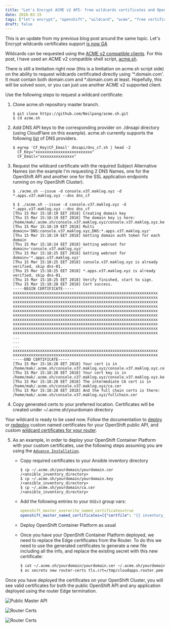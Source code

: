 ```yaml
---
title: "Let's Encrypt ACME v2 API: free wildcards certificates and OpenShift"
date: 2018-03-15
tags: ["let's encrypt", "openshift", "wildcard", "acme", "free certificates", "letsencrypt", "acme.sh"]
draft: false
---
```


This is an update from my previous blog post around the same topic. Let's Encrypt wildcards certificates support [is now GA](https://community.letsencrypt.org/t/acme-v2-and-wildcard-certificate-support-is-live/55579)


Wildcards can be requested using the [ACME v2 compatible clients](https://letsencrypt.org/docs/client-options/). For this post, I have used an ACME v2 compatible shell script, [acme.sh](https://github.com/Neilpang/acme.sh).

There is still a limitation right now (this is a limitation on acme.sh script side) on the ability to request wildcards certificated directly using '*.domain.com'. It must contain both domain.com and *.domain.com at least. Hopefully, this will be solved soon, or you can just use another ACME v2 supported client.

Use the following steps to request a wildcard certificate:

1. Clone acme.sh repository master branch.

	```shell
	$ git clone https://github.com/Neilpang/acme.sh.git
	$ cd acme.sh
	```

2. Add DNS API keys to the corresponding provider on ./dnsapi directory (using CloudFlare on this example). acme.sh currently supports the following [list](https://github.com/Neilpang/acme.sh#currently-acmesh-supports) of DNS providers.

	```shell
	$ egrep 'CF_Key|CF_Email' dnsapi/dns_cf.sh | head -2
	  CF_Key="xxxxxxxxxxxxxxxxxxxxxxxxx"
	  CF_Email="xxxxxxxxxxxxxxx"
	```

3. Request the wildcard certificate with the required Subject Alternative Names (on the example I'm requesting 2 DNS Names, one for the OpenShift API and another one for the SSL application endpoints running on my OpenShift Cluster).

	```shell
	$ ./acme.sh --issue -d console.v37.maklog.xyz -d *.apps.v37.maklog.xyz --dns dns_cf
	```

	```
	$ $ ./acme.sh --issue -d console.v37.maklog.xyz -d *.apps.v37.maklog.xyz --dns dns_cf
	[Thu 15 Mar 15:18:19 EET 2018] Creating domain key
	[Thu 15 Mar 15:18:19 EET 2018] The domain key is here: /home/mak/.acme.sh/console.v37.maklog.xyz/console.v37.maklog.xyz.key
	[Thu 15 Mar 15:18:19 EET 2018] Multi domain='DNS:console.v37.maklog.xyz,DNS:*.apps.v37.maklog.xyz'
	[Thu 15 Mar 15:18:19 EET 2018] Getting domain auth token for each domain
	[Thu 15 Mar 15:18:24 EET 2018] Getting webroot for domain='console.v37.maklog.xyz'
	[Thu 15 Mar 15:18:25 EET 2018] Getting webroot for domain='*.apps.v37.maklog.xyz'
	[Thu 15 Mar 15:18:25 EET 2018] console.v37.maklog.xyz is already verified, skip dns-01.
	[Thu 15 Mar 15:18:25 EET 2018] *.apps.v37.maklog.xyz is already verified, skip dns-01.
	[Thu 15 Mar 15:18:25 EET 2018] Verify finished, start to sign.
	[Thu 15 Mar 15:18:28 EET 2018] Cert success.
	-----BEGIN CERTIFICATE-----
	xxxxxxxxxxxxxxxxxxxxxxxxxxxxxxxxxxxxxxxxxxxxxxxxxxxxxxxxxxxxxxxx
	xxxxxxxxxxxxxxxxxxxxxxxxxxxxxxxxxxxxxxxxxxxxxxxxxxxxxxxxxxxxxxxx
	xxxxxxxxxxxxxxxxxxxxxxxxxxxxxxxxxxxxxxxxxxxxxxxxxxxxxxxxxxxxxxxx
	xxxxxxxxxxxxxxxxxxxxxxxxxxxxxxxxxxxxxxxxxxxxxxxxxxxxxxxxxxxxxxxx
	xxxxxxxxxxxxxxxxxxxxxxxxxxxxxxxxxxxxxxxxxxxxxxxxxxxxxxxxxxxxxxxx
	xxxxxxxxxxxxxxxxxxxxxxxxxxxxxxxxxxxxxxxxxxxxxxxxxxxxxxxxxxxxxxxx
	xxxxxxxxxxxxxxxxxxxxxxxxxxxxxxxxxxxxxxxxxxxxxxxxxxxxxxxxxxxxxxxx
	xxxxxxxxxxxxxxxxxxxxxxxxxxxxxxxxxxxxxxxxxxxxxxxxxxxxxxxxxxxxxxxx
	xxxxxxxxxxxxxxxxxxxxxxxxxxxxxxxxxxxxxxxxxxxxxxxxxxxxxxxxxxxxxxxx
	xxxxxxxxxxxxxxxxxxxxxxxxxxxxxxxxxxxxxxxxxxxxxxxxxxxxxxxxxxxxxxxx
	...
	...
	...
	xxxxxxxxxxxxxxxxxxxxxxxxxxxxxxxxxxxxxxxxxxxxxxxxxxxxxxxxxxxxxxxx
	xxxxxxxxxxxxxxxxxxxxxxxxxxxxxxxxxxxxxxxxxxxxxxxxxxxxxxxxxxxxxxxx
	-----END CERTIFICATE-----
	[Thu 15 Mar 15:18:28 EET 2018] Your cert is in  /home/mak/.acme.sh/console.v37.maklog.xyz/console.v37.maklog.xyz.cer
	[Thu 15 Mar 15:18:28 EET 2018] Your cert key is in  /home/mak/.acme.sh/console.v37.maklog.xyz/console.v37.maklog.xyz.key
	[Thu 15 Mar 15:18:28 EET 2018] The intermediate CA cert is in  /home/mak/.acme.sh/console.v37.maklog.xyz/ca.cer
	[Thu 15 Mar 15:18:28 EET 2018] And the full chain certs is there:  /home/mak/.acme.sh/console.v37.maklog.xyz/fullchain.cer
	```

4. Copy generated certs to your preferred location. Certificates will be created under ~/.acme.sh/yourdomain directory

Your wildcard is ready to be used now. Follow the documentation to [deploy](https://docs.openshift.com/container-platform/latest/install_config/install/advanced_install.html#advanced-install-custom-certificates) or [redeploy](https://docs.openshift.com/container-platform/latest/install_config/redeploying_certificates.html#redeploying-master-certificates) custom named certificates for your OpenShift public API, and custom [wildcard certificates for your router](https://docs.openshift.com/container-platform/latest/install_config/router/default_haproxy_router.html#using-wildcard-certificates).

5. As an example, in order to deploy your OpenShift Container Platform with your custom certificates, use the following steps assuming you are using the [`Advance Installation`](https://docs.openshift.com/container-platform/3.7/install_config/install/advanced_install.html).

	- Copy required certificates to your Ansible inventory directory
		```shell
		$ cp ~/.acme.sh/yourdomain/yourdomain.cer /<ansible_inventory_directory>
		$ cp ~/.acme.sh/yourdomain/yourdomain.key /<ansible_inventory_directory>
		$ cp ~/.acme.sh/yourdomain/ca.cer /<ansible_inventory_directory>
		```

	- Add the following entries to your `OSEv3` group vars:

		```yaml
		openshift_master_overwrite_named_certificates=true
		openshift_master_named_certificates=[{"certfile": "{{ inventory_dir }}/yourdomain.cer", "keyfile": "{{ inventory_dir }}/yourdomain.key", "names": ["your_master_api_dns_name"], "cafile": "{{ inventory_dir }}/ca.cer"}]
		```

	- Deploy OpenShift Container Platform as usual

	- Once you have your OpenShift Container Platform deployed, we need to replace the Edge certificates from the Router. To do this we need to use the generated certificates to generate a new file including all the info, and replace the existing secret with this new certificate:

		```bash
		$ cat ~/.acme.sh/yourdomain/yourdomain.cer ~/.acme.sh/yourdomain/yourdomain.key ~/.acme.sh/yourdomain/ca.cer > /tmp/cloudapps.router.pem
		$ oc secrets new router-certs tls.crt=/tmp/cloudapps.router.pem tls.key=~/.acme.sh/yourdomain/yourdomain.key -o json --type='kubernetes.io/tls' --confirm | oc replace -f -
		```

Once you have deployed the certificates on your OpenShift Cluster, you will see valid certificates for both the public OpenShift API and any application deployed using the router Edge termination.


![Public Master API](/img/ssl01.png "Public Master API")

![Router Certs](/img/ssl02.png "Node.js App Edge Termination")

![Router Certs](/img/ssl03.png "Node.js App Edge Termination")
